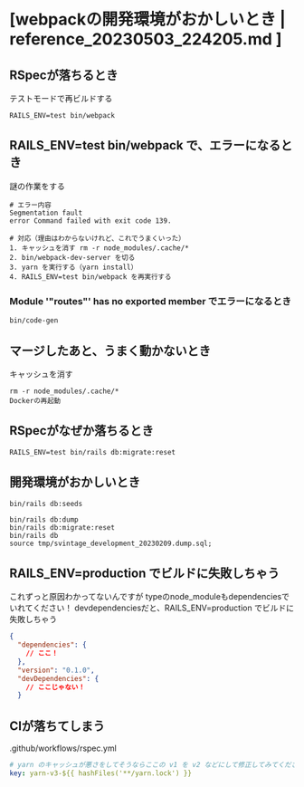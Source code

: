 # [webpackの開発環境がおかしいとき | reference_20230503_224205.md ]

## RSpecが落ちるとき
テストモードで再ビルドする
```
RAILS_ENV=test bin/webpack
```

## RAILS_ENV=test bin/webpack  で、エラーになるとき
謎の作業をする
```
# エラー内容
Segmentation fault
error Command failed with exit code 139.

# 対応（理由はわからないけれど、これでうまくいった）
1. キャッシュを消す rm -r node_modules/.cache/*
2. bin/webpack-dev-server を切る
3. yarn を実行する（yarn install）
4. RAILS_ENV=test bin/webpack を再実行する
```

### Module '"routes"' has no exported member でエラーになるとき
```
bin/code-gen
```

## マージしたあと、うまく動かないとき
キャッシュを消す
```
rm -r node_modules/.cache/*
Dockerの再起動
```


## RSpecがなぜか落ちるとき
```
RAILS_ENV=test bin/rails db:migrate:reset
```

## 開発環境がおかしいとき
```
bin/rails db:seeds
```

```
bin/rails db:dump
bin/rails db:migrate:reset
bin/rails db
source tmp/svintage_development_20230209.dump.sql;
```

## RAILS_ENV=production でビルドに失敗しちゃう
これずっと原因わかってないんですが
typeのnode_moduleもdependenciesでいれてください！
devdependenciesだと、RAILS_ENV=production でビルドに失敗しちゃう

```package.json
{
  "dependencies": {
    // ここ！
  },
  "version": "0.1.0",
  "devDependencies": {
    // ここじゃない！
  }

```


## CIが落ちてしまう
.github/workflows/rspec.yml
```yml
# yarn のキャッシュが悪さをしてそうならここの v1 を v2 などにして修正してみてください
key: yarn-v3-${{ hashFiles('**/yarn.lock') }}
```


